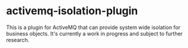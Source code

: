 # activemq-isolation-plugin
This is a plugin for ActiveMQ that can provide system wide isolation for business objects. It's currently a work in progress and subject to further research.
